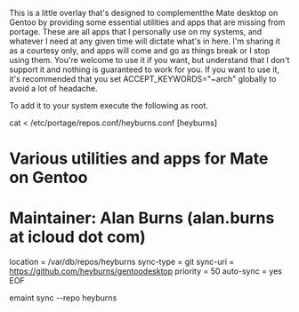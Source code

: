 This is a little overlay that's designed to complementthe Mate desktop on Gentoo by providing some essential utilities and apps that are missing from portage. These are all apps that I personally use on my systems, and whatever I need at any given time will dictate what's in here. I'm sharing it as a courtesy only, and apps will come and go as things break or I stop using them. You're welcome to use it if you want, but understand that I don't support it and nothing is guaranteed to work for you. If you want to use it, it's recommended that you set ACCEPT_KEYWORDS="~arch" globally to avoid a lot of headache.

To add it to your system execute the following as root.

cat <<EOF > /etc/portage/repos.conf/heyburns.conf
[heyburns]

# Various utilities and apps for Mate on Gentoo 
# Maintainer: Alan Burns (alan.burns at icloud dot com)
location = /var/db/repos/heyburns
sync-type = git
sync-uri = https://github.com/heyburns/gentoodesktop
priority = 50
auto-sync = yes
EOF
  
emaint sync --repo heyburns

